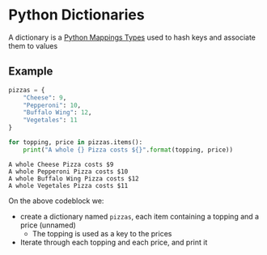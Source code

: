 # Python Dictionaries
A dictionary is a [Python Mappings Types](./CS50x_Python-Mappings-Types.md) used to hash keys and associate them to values

## Example
```py
pizzas = {
    "Cheese": 9,
    "Pepperoni": 10,
    "Buffalo Wing": 12,
    "Vegetales": 11
}

for topping, price in pizzas.items():
    print("A whole {} Pizza costs ${}".format(topping, price))
```
```
A whole Cheese Pizza costs $9
A whole Pepperoni Pizza costs $10
A whole Buffalo Wing Pizza costs $12
A whole Vegetales Pizza costs $11
```

On the above codeblock we: 
- create a dictionary named `pizzas`, each item containing a topping and a price (unnamed)  
    - The topping is used as a key to the prices
- Iterate through each topping and each price, and print it


